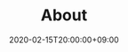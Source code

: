 ---
title: "About"
date : 2020-02-15T20:00:00+09:00
# tags : ["about"]
draft : false
toc : false
backtotop : false
disable_comments : true
---